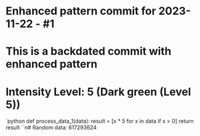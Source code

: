 ﻿# Enhanced pattern commit for 2023-11-22 - #1
# This is a backdated commit with enhanced pattern
# Intensity Level: 5 (Dark green (Level 5))
`python
def process_data_1(data):
    result = [x * 5 for x in data if x > 0]
    return result
``n# Random data: 617293624

